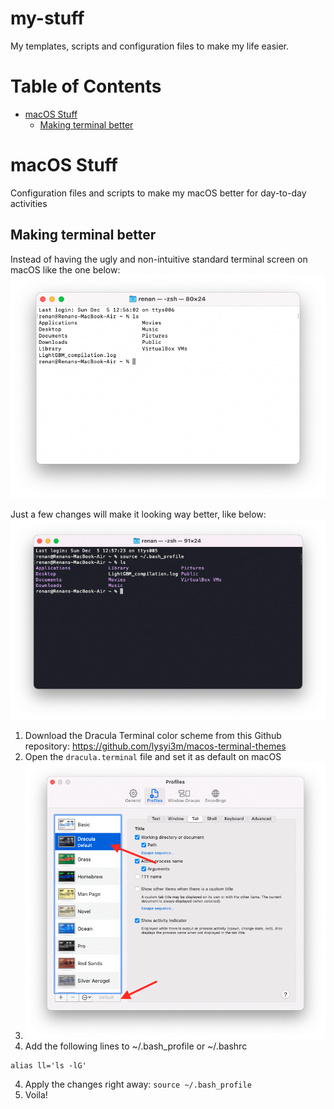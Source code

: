 # my-stuff

My templates, scripts and configuration files to make my life easier.

Table of Contents
=================

<!--ts-->
* [macOS Stuff](#macOS-Stuff)
  * [Making terminal better](#making-terminal-better)
<!--te-->

# macOS Stuff
Configuration files and scripts to make my macOS better for day-to-day activities

## Making terminal better
Instead of having the ugly and non-intuitive standard terminal screen on macOS like the one below:
<img src="images/terminal_old.png" width="800">

Just a few changes will make it looking way better, like below:
<img src="images/terminal_new.png" width="800">

1. Download the Dracula Terminal color scheme from this Github repository: https://github.com/lysyi3m/macos-terminal-themes
2. Open the `dracula.terminal` file and set it as default on macOS
3. <img src="images/terminal_config.png" width="800">
4. Add the following lines to ~/.bash_profile or ~/.bashrc
```alias ls='ls -G'
alias ll='ls -lG'
```
4. Apply the changes right away: `source ~/.bash_profile`
5. Voila!
